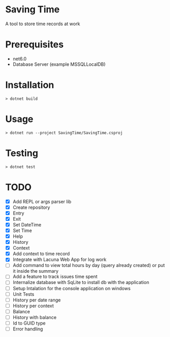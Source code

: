 # Saving Time

A tool to store time records at work

# Prerequisites
- net6.0
- Database Server (example MSSQLLocalDB)

# Installation
```
> dotnet build
```

# Usage
```
> dotnet run --project SavingTime/SavingTime.csproj
```

# Testing
```
> dotnet test
```

# TODO
- [x] Add REPL or args parser lib
- [x] Create repository
- [x] Entry
- [x] Exit
- [x] Set DateTime
- [x] Set Time
- [x] Help
- [x] History
- [x] Context
- [x] Add context to time record
- [x] Integrate with Lacuna Web App for log work
- [ ] Add command to view total hours by day (query already created) or put it inside the summary
- [ ] Add a feature to track issues time spent
- [ ] Internalize database with SqLite to install db with the application
- [ ] Setup Intalation for the console application on windows
- [ ] Unit Tests
- [ ] History per date range
- [ ] History per context
- [ ] Balance
- [ ] History with balance
- [ ] Id to GUID type
- [ ] Error handling
